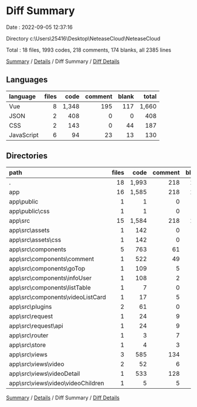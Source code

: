 # Diff Summary

Date : 2022-09-05 12:37:16

Directory c:\\Users\\25416\\Desktop\\NeteaseCloud\\NeteaseCloud

Total : 18 files,  1993 codes, 218 comments, 174 blanks, all 2385 lines

[Summary](results.md) / [Details](details.md) / Diff Summary / [Diff Details](diff-details.md)

## Languages
| language | files | code | comment | blank | total |
| :--- | ---: | ---: | ---: | ---: | ---: |
| Vue | 8 | 1,348 | 195 | 117 | 1,660 |
| JSON | 2 | 408 | 0 | 0 | 408 |
| CSS | 2 | 143 | 0 | 44 | 187 |
| JavaScript | 6 | 94 | 23 | 13 | 130 |

## Directories
| path | files | code | comment | blank | total |
| :--- | ---: | ---: | ---: | ---: | ---: |
| . | 18 | 1,993 | 218 | 174 | 2,385 |
| app | 16 | 1,585 | 218 | 174 | 1,977 |
| app\\public | 1 | 1 | 0 | 0 | 1 |
| app\\public\\css | 1 | 1 | 0 | 0 | 1 |
| app\\src | 15 | 1,584 | 218 | 174 | 1,976 |
| app\\src\\assets | 1 | 142 | 0 | 44 | 186 |
| app\\src\\assets\\css | 1 | 142 | 0 | 44 | 186 |
| app\\src\\components | 5 | 763 | 61 | 66 | 890 |
| app\\src\\components\\comment | 1 | 522 | 49 | 53 | 624 |
| app\\src\\components\\goTop | 1 | 109 | 5 | 12 | 126 |
| app\\src\\components\\infoUser | 1 | 108 | 2 | 0 | 110 |
| app\\src\\components\\listTable | 1 | 7 | 0 | 0 | 7 |
| app\\src\\components\\videoListCard | 1 | 17 | 5 | 1 | 23 |
| app\\src\\plugins | 2 | 61 | 0 | 4 | 65 |
| app\\src\\request | 1 | 24 | 9 | 10 | 43 |
| app\\src\\request\\api | 1 | 24 | 9 | 10 | 43 |
| app\\src\\router | 1 | 3 | 7 | 0 | 10 |
| app\\src\\store | 1 | 4 | 3 | 0 | 7 |
| app\\src\\views | 3 | 585 | 134 | 51 | 770 |
| app\\src\\views\\video | 2 | 52 | 6 | 1 | 59 |
| app\\src\\views\\videoDetail | 1 | 533 | 128 | 50 | 711 |
| app\\src\\views\\video\\videoChildren | 1 | 5 | 5 | 1 | 11 |

[Summary](results.md) / [Details](details.md) / Diff Summary / [Diff Details](diff-details.md)